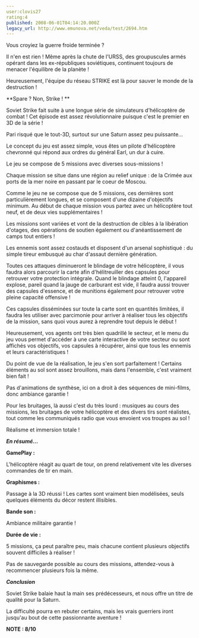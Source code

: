 ```yaml
---
user:clovis27
rating:4
published: 2008-06-01T04:14:20.000Z
legacy_url: http://www.emunova.net/veda/test/2694.htm
---
```

Vous croyiez la guerre froide terminée ?  

Il n'en est rien ! Même après la chute de l'URSS, des groupuscules armés opérant dans les ex-républiques soviétiques, continuent toujours de menacer l'équilibre de la planète !  

  

Heureusement, l'équipe du réseau STRIKE est là pour sauver le monde de la destruction !  

  

**Spare ? Non, Strike ! **  

  

Soviet Strike fait suite à une longue série de simulateurs d'hélicoptère de combat ! Cet épisode est assez révolutionnaire puisque c'est le premier en 3D de la série !  

Pari risqué que le tout-3D, surtout sur une Saturn assez peu puissante...  

  

Le concept du jeu est assez simple, vous êtes un pilote d'hélicoptère chevronné qui répond aux ordres du général Earl, un dur à cuire.  

Le jeu se compose de 5 missions avec diverses sous-missions !  

Chaque mission se situe dans une région au relief unique : de la Crimée aux ports de la mer noire en passant par le coeur de Moscou.  

  

Comme le jeu ne se compose que de 5 missions, ces dernières sont particulièrement longues, et se composent d'une dizaine d'objectifs minimum. Au début de chaque mission vous partez avec un hélicoptère tout neuf, et de deux vies supplémentaires !  

Les missions sont variées et vont de la destruction de cibles à la libération d'otages, des opérations de soutien également ou d'anéantissement de camps tout entiers !  

Les ennemis sont assez costauds et disposent d'un arsenal sophistiqué : du simple tireur embusqué au char d'assaut dernière génération.  

Toutes ces attaques diminueront le blindage de votre hélicoptère, il vous faudra alors parcourir la carte afin d'hélitreuiller des capsules pour retrouver votre protection intégrale. Quand le blindage atteint 0, l'appareil explose, pareil quand la jauge de carburant est vide, il faudra aussi trouver des capsules d'essence, et de munitions également pour retrouver votre pleine capacité offensive !  

Ces capsules disséminées sur toute la carte sont en quantités limitées, il faudra les utiliser avec parcimonie pour arriver à réaliser tous les objectifs de la mission, sans quoi vous aurez à reprendre tout depuis le début !  

  

Heureusement, vos agents ont très bien quadrillé le secteur, et le menu du jeu vous permet d'accéder à une carte interactive de votre secteur ou sont affichés vos objectifs, vos capsules à récupérer, ainsi que tous les ennemis et leurs caractéristiques !  

  

Du point de vue de la réalisation, le jeu s'en sort parfaitement ! Certains éléments au sol sont assez brouillons, mais dans l'ensemble, c'est vraiment bien fait !  

Pas d'animations de synthèse, ici on a droit à des séquences de mini-films, donc ambiance garantie !  

Pour les bruitages, là aussi c'est du très lourd : musiques au cours des missions, les bruitages de votre hélicoptère et des divers tirs sont réalistes, tout comme les communiqués radio que vous envoient vos troupes au sol !  

Réalisme et immersion totale !  

  

**_En résumé..._**  

  

**GamePlay :**  

L'hélicoptère réagit au quart de tour, on prend relativement vite les diverses commandes de tir en main.  

  

**Graphismes :**  

Passage à la 3D réussi ! Les cartes sont vraiment bien modélisées, seuls quelques éléments du décor restent illisibles.  

  

**Bande son :**  

Ambiance militaire garantie !  

  

**Durée de vie :**  

5 missions, ça peut paraître peu, mais chacune contient plusieurs objectifs souvent difficiles à réaliser !  

Pas de sauvegarde possible au cours des missions, attendez-vous à recommencer plusieurs fois la même.  

  

**_Conclusion_**  

  

Soviet Strike balaie haut la main ses prédécesseurs, et nous offre un titre de qualité pour la Saturn.   

La difficulté pourra en rebuter certains, mais les vrais guerriers iront jusqu'au bout de cette passionnante aventure !  

  

**NOTE : 8/10**